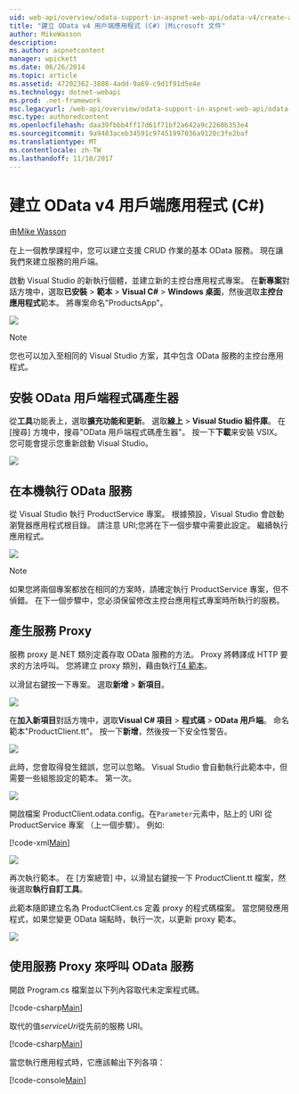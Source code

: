 ```yaml
---
uid: web-api/overview/odata-support-in-aspnet-web-api/odata-v4/create-an-odata-v4-client-app
title: "建立 OData v4 用戶端應用程式 (C#) |Microsoft 文件"
author: MikeWasson
description: 
ms.author: aspnetcontent
manager: wpickett
ms.date: 06/26/2014
ms.topic: article
ms.assetid: 47202362-3808-4add-9a69-c9d1f91d5e4e
ms.technology: dotnet-webapi
ms.prod: .net-framework
msc.legacyurl: /web-api/overview/odata-support-in-aspnet-web-api/odata-v4/create-an-odata-v4-client-app
msc.type: authoredcontent
ms.openlocfilehash: daa39fbbb4ff17d61f71bf2a642a9c2260b353e4
ms.sourcegitcommit: 9a9483aceb34591c97451997036a9120c3fe2baf
ms.translationtype: MT
ms.contentlocale: zh-TW
ms.lasthandoff: 11/10/2017
---
```

<a name="create-an-odata-v4-client-app-c"></a>建立 OData v4 用戶端應用程式 (C#)
====================
由[Mike Wasson](https://github.com/MikeWasson)

在上一個教學課程中，您可以建立支援 CRUD 作業的基本 OData 服務。 現在讓我們來建立服務的用戶端。

啟動 Visual Studio 的新執行個體，並建立新的主控台應用程式專案。 在**新專案**對話方塊中，選取**已安裝** &gt; **範本** &gt; **Visual C#** &gt; **Windows 桌面**，然後選取**主控台應用程式**範本。 將專案命名&quot;ProductsApp&quot;。

![](create-an-odata-v4-client-app/_static/image1.png)

> [!NOTE]
> 您也可以加入至相同的 Visual Studio 方案，其中包含 OData 服務的主控台應用程式。


## <a name="install-the-odata-client-code-generator"></a>安裝 OData 用戶端程式碼產生器

從**工具**功能表上，選取**擴充功能和更新**。 選取**線上** &gt; **Visual Studio 組件庫**。 在 [搜尋] 方塊中，搜尋&quot;OData 用戶端程式碼產生器&quot;。 按一下**下載**来安裝 VSIX。 您可能會提示您重新啟動 Visual Studio。

[![](create-an-odata-v4-client-app/_static/image3.png)](create-an-odata-v4-client-app/_static/image2.png)

## <a name="run-the-odata-service-locally"></a>在本機執行 OData 服務

從 Visual Studio 執行 ProductService 專案。 根據預設，Visual Studio 會啟動瀏覽器應用程式根目錄。 請注意 URI;您將在下一個步驟中需要此設定。 繼續執行應用程式。

![](create-an-odata-v4-client-app/_static/image4.png)

> [!NOTE]
> 如果您將兩個專案都放在相同的方案時，請確定執行 ProductService 專案，但不偵錯。 在下一個步驟中，您必須保留修改主控台應用程式專案時所執行的服務。


## <a name="generate-the-service-proxy"></a>產生服務 Proxy

服務 proxy 是.NET 類別定義存取 OData 服務的方法。 Proxy 將轉譯成 HTTP 要求的方法呼叫。 您將建立 proxy 類別，藉由執行[T4 範本](https://msdn.microsoft.com/en-us/library/bb126445.aspx)。

以滑鼠右鍵按一下專案。 選取**新增** &gt; **新項目**。

![](create-an-odata-v4-client-app/_static/image5.png)

在**加入新項目**對話方塊中，選取**Visual C# 項目** &gt; **程式碼** &gt; **OData 用戶端**。 命名範本&quot;ProductClient.tt&quot;。 按一下**新增**，然後按一下安全性警告。

[![](create-an-odata-v4-client-app/_static/image7.png)](create-an-odata-v4-client-app/_static/image6.png)

此時，您會取得發生錯誤，您可以忽略。 Visual Studio 會自動執行此範本中，但需要一些組態設定的範本。 第一次。

[![](create-an-odata-v4-client-app/_static/image9.png)](create-an-odata-v4-client-app/_static/image8.png)

開啟檔案 ProductClient.odata.config。在`Parameter`元素中，貼上的 URI 從 ProductService 專案 （上一個步驟）。 例如: 

[!code-xml[Main](create-an-odata-v4-client-app/samples/sample1.xml)]

[![](create-an-odata-v4-client-app/_static/image11.png)](create-an-odata-v4-client-app/_static/image10.png)

再次執行範本。 在 [方案總管] 中，以滑鼠右鍵按一下 ProductClient.tt 檔案，然後選取**執行自訂工具**。

此範本隨即建立名為 ProductClient.cs 定義 proxy 的程式碼檔案。 當您開發應用程式，如果您變更 OData 端點時，執行一次，以更新 proxy 範本。

![](create-an-odata-v4-client-app/_static/image12.png)

## <a name="use-the-service-proxy-to-call-the-odata-service"></a>使用服務 Proxy 來呼叫 OData 服務

開啟 Program.cs 檔案並以下列內容取代未定案程式碼。

[!code-csharp[Main](create-an-odata-v4-client-app/samples/sample2.cs)]

取代的值*serviceUri*從先前的服務 URI。

[!code-csharp[Main](create-an-odata-v4-client-app/samples/sample3.cs)]

當您執行應用程式時，它應該輸出下列各項：

[!code-console[Main](create-an-odata-v4-client-app/samples/sample4.cmd)]
